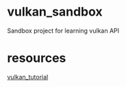 # vulkan_sandbox
Sandbox project for learning vulkan API


# resources
[vulkan_tutorial](https://vulkan-tutorial.com)